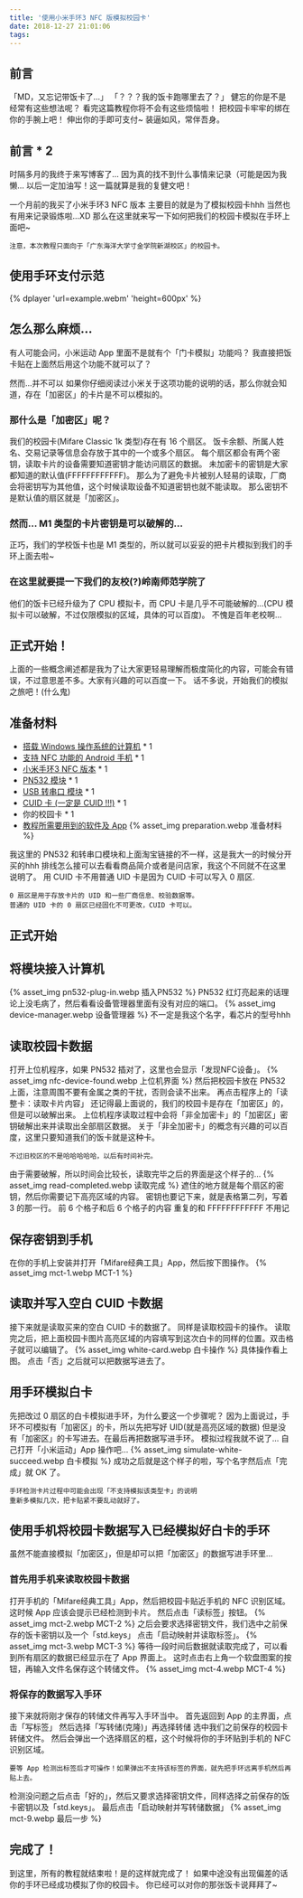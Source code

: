 ```yaml
---
title: '使用小米手环3 NFC 版模拟校园卡'
date: 2018-12-27 21:01:06
tags:
---
```

## 前言
「MD，又忘记带饭卡了...」
「？？？我的饭卡跑哪里去了？」
健忘的你是不是经常有这些想法呢？
看完这篇教程你将不会有这些烦恼啦！
把校园卡牢牢的绑在你的手腕上吧！
伸出你的手即可支付~
装逼如风，常伴吾身。
## 前言 * 2
时隔多月的我终于来写博客了...
因为真的找不到什么事情来记录（可能是因为我懒...
以后一定加油写！这一篇就算是我的复健文吧！

一个月前的我买了小米手环3 NFC 版本
主要目的就是为了模拟校园卡hhh
当然也有用来记录锻炼啦...XD
那么在这里就来写一下如何把我们的校园卡模拟在手环上面吧~
```
注意，本次教程只面向于「广东海洋大学寸金学院新湖校区」的校园卡。
```
## 使用手环支付示范
{% dplayer 'url=example.webm' 'height=600px' %}
## 怎么那么麻烦...
有人可能会问，小米运动 App 里面不是就有个「门卡模拟」功能吗？
我直接把饭卡贴在上面然后用这个功能不就可以了？

然而...并不可以
如果你仔细阅读过小米关于这项功能的说明的话，那么你就会知道，存在「加密区」的卡片是不可以模拟的。
### 那什么是「加密区」呢？
我们的校园卡(Mifare Classic 1k 类型)存在有 16 个扇区。
饭卡余额、所属人姓名、交易记录等信息会存放于其中的一个或多个扇区。
每个扇区都会有两个密钥，读取卡片的设备需要知道密钥才能访问扇区的数据。
未加密卡的密钥是大家都知道的默认值(FFFFFFFFFFFF)。
那么为了避免卡片被别人轻易的读取，厂商会将密钥写为其他值，这个时候读取设备不知道密钥也就不能读取。
那么密钥不是默认值的扇区就是「加密区」。

### 然而... M1 类型的卡片密钥是可以破解的...
正巧，我们的学校饭卡也是 M1 类型的，所以就可以妥妥的把卡片模拟到我们的手环上面去啦~
### 在这里就要提一下我们的友校(?)岭南师范学院了
他们的饭卡已经升级为了 CPU 模拟卡，而 CPU 卡是几乎不可能破解的...(CPU 模拟卡可以破解，不过仅限模拟的区域，具体的可以百度)。
不愧是百年老校啊...
## 正式开始！
上面的一些概念阐述都是我为了让大家更轻易理解而极度简化的内容，可能会有错误，不过意思差不多。大家有兴趣的可以百度一下。
话不多说，开始我们的模拟之旅吧！(什么鬼)
## 准备材料
- [搭载 Windows 操作系统的计算机](https://item.jd.com/6463286.html) * 1
- [支持 NFC 功能的 Android 手机](https://www.oneplus.com/cn/mclaren) * 1
- [小米手环3 NFC 版本](https://item.mi.com/product/8810.html) * 1
- [PN532 模块](https://item.taobao.com/item.htm?id=570230463141) * 1
- [USB 转串口 模块](https://item.taobao.com/item.htm?id=570230463141) * 1
- [CUID 卡 (一定是 CUID !!!)](https://item.taobao.com/item.htm?id=552725244962) * 1
- 你的校园卡 * 1
- [教程所需要用到的软件及 App](https://yeyaowei.github.io/files/CardTools.zip)
{% asset_img preparation.webp 准备材料 %}

我这里的 PN532 和转串口模块和上面淘宝链接的不一样，这是我大一的时候分开买的hhh
排线怎么接可以去看看商品简介或者是问店家，我这个不同就不在这里说明了。
用 CUID 卡不用普通 UID 卡是因为 CUID 卡可以写入 0 扇区.
```
0 扇区是用于存放卡片的 UID 和一些厂商信息、校验数据等。
普通的 UID 卡的 0 扇区已经固化不可更改，CUID 卡可以。
```
## 正式开始
## 将模块接入计算机
{% asset_img pn532-plug-in.webp 插入PN532 %}
PN532 红灯亮起来的话理论上没毛病了，然后看看设备管理器里面有没有对应的端口。
{% asset_img device-manager.webp 设备管理器 %}
不一定是我这个名字，看芯片的型号hhh
## 读取校园卡数据
打开上位机程序，如果 PN532 插对了，这里也会显示「发现NFC设备」。
{% asset_img nfc-device-found.webp 上位机界面 %}
然后把校园卡放在 PN532 上面，注意周围不要有金属之类的干扰，否则会读不出来。
再点击程序上的「读整卡：读取卡片内容」
还记得最上面说的，我们的校园卡是存在「加密区」的，但是可以破解出来。
上位机程序读取过程中会将「非全加密卡」的「加密区」密钥破解出来并读取出全部扇区数据。
关于「非全加密卡」的概念有兴趣的可以百度，这里只要知道我们的饭卡就是这种卡。
```
不过旧校区的不是哈哈哈哈哈，以后有时间补完。
```
由于需要破解，所以时间会比较长，读取完毕之后的界面是这个样子的...
{% asset_img read-completed.webp 读取完成 %}
遮住的地方就是每个扇区的密钥，然后你需要记下高亮区域的内容。
密钥也要记下来，就是表格第二列，写着 3 的那一行。
前 6 个格子和后 6 个格子的内容
重复的和 FFFFFFFFFFFF 不用记
## 保存密钥到手机
在你的手机上安装并打开「Mifare经典工具」App，然后按下图操作。
{% asset_img mct-1.webp MCT-1 %}
## 读取并写入空白 CUID 卡数据
接下来就是读取买来的空白 CUID 卡的数据了。
同样是读取校园卡的操作。
读取完之后，把上面校园卡图片高亮区域的内容填写到这次白卡的同样的位置。双击格子就可以编辑了。
{% asset_img white-card.webp 白卡操作 %}
具体操作看上图。
点击「否」之后就可以把数据写进去了。
## 用手环模拟白卡
先把改过 0 扇区的白卡模拟进手环，为什么要这一个步骤呢？
因为上面说过，手环不可模拟有「加密区」的卡，所以先把写好 UID(就是高亮区域的数据) 但是没有「加密区」的卡写进去。在最后再把数据写进手环。
模拟过程我就不说了... 自己打开「小米运动」App 操作吧...
{% asset_img simulate-white-succeed.webp 白卡模拟 %}
成功之后就是这个样子的啦，写个名字然后点「完成」就 OK 了。
```
手环检测卡片过程中可能会出现「不支持模拟该类型卡」的说明
重新多模拟几次，把卡贴紧不要乱动就好了。
```
## 使用手机将校园卡数据写入已经模拟好白卡的手环
虽然不能直接模拟「加密区」，但是却可以把「加密区」的数据写进手环里...
### 首先用手机来读取校园卡数据
打开手机的「Mifare经典工具」App，然后把校园卡贴近手机的 NFC 识别区域。
这时候 App 应该会提示已经检测到卡片。
然后点击「读标签」按钮。
{% asset_img mct-2.webp MCT-2 %}
之后会要求选择密钥文件，我们选中之前保存的饭卡密钥以及一个「std.keys」
点击「启动映射并读取标签」。
{% asset_img mct-3.webp MCT-3 %}
等待一段时间后数据就读取完成了，可以看到所有扇区的数据已经显示在了 App 界面上。
这时点击右上角一个软盘图案的按钮，再输入文件名保存这个转储文件。
{% asset_img mct-4.webp MCT-4 %}
### 将保存的数据写入手环
接下来就将刚才保存的转储文件再写入手环当中。
首先返回到 App 的主界面，点击「写标签」
然后选择「写转储(克隆)」再选择转储
选中我们之前保存的校园卡转储文件。
然后会弹出一个选择扇区的框，这个时候将你的手环贴到手机的 NFC 识别区域。
```
要等 App 检测出标签后才可操作！如果弹出不支持该标签的界面，就先把手环远离手机然后再贴上去。
```
检测没问题之后点击「好的」，然后又要求选择密钥文件，同样选择之前保存的饭卡密钥以及「std.keys」。
最后点击「启动映射并写转储数据」
{% asset_img mct-9.webp 最后一步 %}
## 完成了！
到这里，所有的教程就结束啦！是的这样就完成了！
如果中途没有出现偏差的话你的手环已经成功模拟了你的校园卡。
你已经可以对你的那张饭卡说拜拜了~